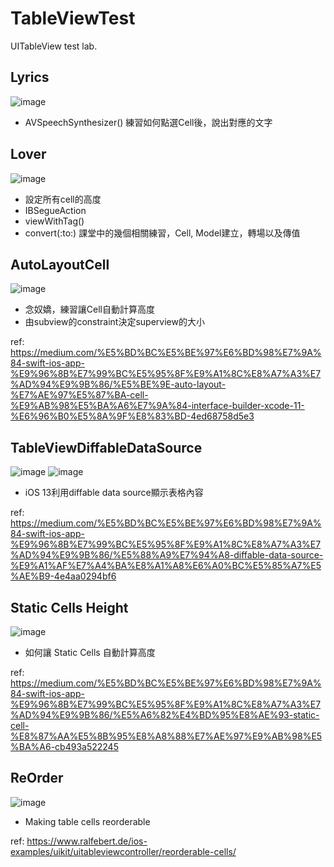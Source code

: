 # TableViewTest
UITableView test lab.

## Lyrics
![image](https://github.com/chiron-wang/TableViewTest/blob/master/images/Lyrics.png)
* AVSpeechSynthesizer()
練習如何點選Cell後，說出對應的文字

## Lover
![image](https://github.com/chiron-wang/TableViewTest/blob/master/images/Lover.png)
* 設定所有cell的高度
* IBSegueAction
* viewWithTag()
* convert(:to:)
課堂中的幾個相關練習，Cell, Model建立，轉場以及傳值

## AutoLayoutCell
![image](https://github.com/chiron-wang/TableViewTest/blob/master/images/AutoLayoutCell.png)
* 念奴嬌，練習讓Cell自動計算高度
* 由subview的constraint決定superview的大小

ref: https://medium.com/%E5%BD%BC%E5%BE%97%E6%BD%98%E7%9A%84-swift-ios-app-%E9%96%8B%E7%99%BC%E5%95%8F%E9%A1%8C%E8%A7%A3%E7%AD%94%E9%9B%86/%E5%BE%9E-auto-layout-%E7%AE%97%E5%87%BA-cell-%E9%AB%98%E5%BA%A6%E7%9A%84-interface-builder-xcode-11-%E6%96%B0%E5%8A%9F%E8%83%BD-4ed68758d5e3

## TableViewDiffableDataSource
![image](https://github.com/chiron-wang/TableViewTest/blob/master/images/TableViewDiffableDataSource1.png)
![image](https://github.com/chiron-wang/TableViewTest/blob/master/images/TableViewDiffableDataSource2.png)
* iOS 13利用diffable data source顯示表格內容

ref: https://medium.com/%E5%BD%BC%E5%BE%97%E6%BD%98%E7%9A%84-swift-ios-app-%E9%96%8B%E7%99%BC%E5%95%8F%E9%A1%8C%E8%A7%A3%E7%AD%94%E9%9B%86/%E5%88%A9%E7%94%A8-diffable-data-source-%E9%A1%AF%E7%A4%BA%E8%A1%A8%E6%A0%BC%E5%85%A7%E5%AE%B9-4e4aa0294bf6

## Static Cells Height
![image](https://github.com/chiron-wang/TableViewTest/blob/master/images/Static%20Cells%20Height.png)
* 如何讓 Static Cells 自動計算高度

ref: https://medium.com/%E5%BD%BC%E5%BE%97%E6%BD%98%E7%9A%84-swift-ios-app-%E9%96%8B%E7%99%BC%E5%95%8F%E9%A1%8C%E8%A7%A3%E7%AD%94%E9%9B%86/%E5%A6%82%E4%BD%95%E8%AE%93-static-cell-%E8%87%AA%E5%8B%95%E8%A8%88%E7%AE%97%E9%AB%98%E5%BA%A6-cb493a522245

## ReOrder
![image](https://github.com/chiron-wang/TableViewTest/blob/master/images/ReOrder.png)
* Making table cells reorderable

ref: https://www.ralfebert.de/ios-examples/uikit/uitableviewcontroller/reorderable-cells/

